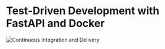 # Test-Driven Development with FastAPI and Docker

![Continuous Integration and Delivery](https://github.com/meawhung/api-docker/workflows/Continuous%20Integration%20and%20Delivery/badge.svg?branch=master)
